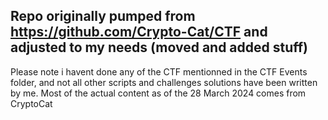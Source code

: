 ## Repo originally pumped from https://github.com/Crypto-Cat/CTF and adjusted to my needs (moved and added stuff)
Please note i havent done any of the CTF mentionned in the CTF Events folder, and not all other scripts and challenges solutions have been written by me. Most of the actual content as of the 28 March 2024 comes from CryptoCat
